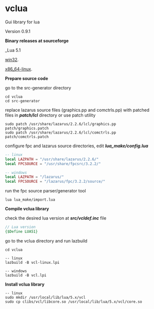 # vclua
Gui library for lua

Version 0.9.1

**Binary releases at sourceforge**

_Lua 5.1

[win32](https://sourceforge.net/projects/vclua/files/vclua-v0.9.1/vcl_core_dll_win32_lua51.zip/download).

[x86_64-linux](https://sourceforge.net/projects/vclua/files/vclua-v0.9.1/vcl_core_so_x86_64_linux_lua51.zip/download).



**Prepare source code**

go to the src-generator directory

```
cd vclua
cd src-generator 
```

replace lazarus source files (graphics.pp and comctrls.pp) with patched files in ***patch/lcl*** directory or use patch utility

```
sudo patch /usr/share/lazarus/2.2.6/lcl/graphics.pp patch/graphics.patch
sudo patch /usr/share/lazarus/2.2.6/lcl/comctrls.pp patch/comctrls.patch
```

configure fpc and lazarus source directories, edit ***lua_make/config.lua***

```lua
-- linux
local LAZPATH = "/usr/share/lazarus/2.2.6/"
local FPCSOURCE = "/usr/share/fpcsrc/3.2.2/"
```

```lua
-- windows
local LAZPATH = "/lazarus/"
local FPCSOURCE = "/lazarus/fpc/3.2.2/source/"
```

run the fpc source parser/generator tool

```
lua lua_make/import.lua
```



**Compile vclua library**

check the desired lua version at ***src/vcldef.inc*** file

```pascal
// Lua version 
{$Define LUA51}
```

go to the vclua directory and run lazbuild 

```
cd vclua
```

```shell
-- linux
lazbuild -B vcl-linux.lpi
```

```shell
-- windows
lazbuild -B vcl.lpi
```



**Install vclua library**

```shell
-- linux
sudo mkdir /usr/local/lib/lua/5.x/vcl
sudo cp clibs/vcl/libcore.so /usr/local/lib/lua/5.x/vcl/core.so
```



